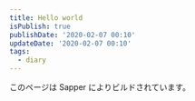 ```yaml
---
title: Hello world
isPublish: true
publishDate: '2020-02-07 00:10'
updateDate: '2020-02-07 00:10'
tags:
  - diary
---
```


このページは Sapper によりビルドされています。